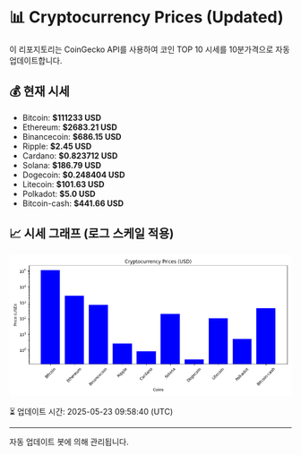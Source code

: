 
# 📊 Cryptocurrency Prices (Updated)

이 리포지토리는 CoinGecko API를 사용하여 코인 TOP 10 시세를 10분가격으로 자동 업데이트합니다.

## 💰 현재 시세
- Bitcoin: **$111233 USD**
- Ethereum: **$2683.21 USD**
- Binancecoin: **$686.15 USD**
- Ripple: **$2.45 USD**
- Cardano: **$0.823712 USD**
- Solana: **$186.79 USD**
- Dogecoin: **$0.248404 USD**
- Litecoin: **$101.63 USD**
- Polkadot: **$5.0 USD**
- Bitcoin-cash: **$441.66 USD**

## 📈 시세 그래프 (로그 스케일 적용)
![Crypto Prices](crypto_prices.png)

⏳ 업데이트 시간: 2025-05-23 09:58:40 (UTC)

---
자동 업데이트 봇에 의해 관리됩니다.
